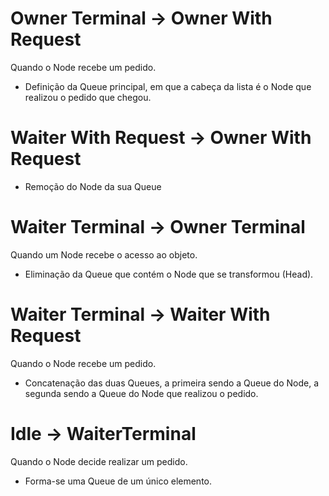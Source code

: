 # Owner Terminal -> Owner With Request
Quando o Node recebe um pedido.
- Definição da Queue principal, em que a cabeça da lista é o Node que realizou o pedido que chegou.

# Waiter With Request -> Owner With Request
- Remoção do Node da sua Queue

# Waiter Terminal -> Owner Terminal
Quando um Node recebe o acesso ao objeto.
- Eliminação da Queue que contém o Node que se transformou (Head).

# Waiter Terminal -> Waiter With Request
Quando o Node recebe um pedido.
- Concatenação das duas Queues, a primeira sendo a Queue do Node, a segunda sendo a Queue do Node que realizou o pedido.

#  Idle -> WaiterTerminal
Quando o Node decide realizar um pedido.
- Forma-se uma Queue de um único elemento.
